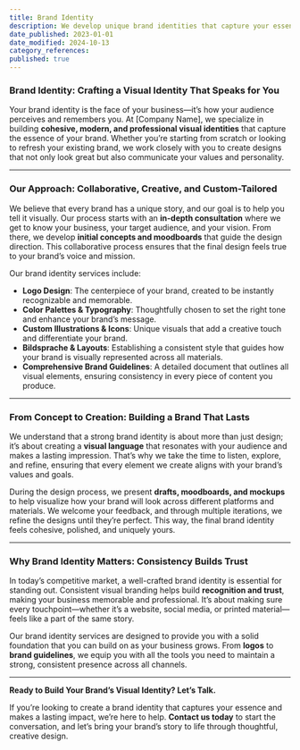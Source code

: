 ```yaml
---
title: Brand Identity
description: We develop unique brand identities that capture your essence and resonate with your audience. From logos and color palettes to custom illustrations and comprehensive brand guidelines, we create a cohesive visual language that reflects your values and sets you apart.
date_published: 2023-01-01
date_modified: 2024-10-13
category_references: 
published: true
---
```

### **Brand Identity: Crafting a Visual Identity That Speaks for You**

Your brand identity is the face of your business—it’s how your audience perceives and remembers you. At [Company Name], we specialize in building **cohesive, modern, and professional visual identities** that capture the essence of your brand. Whether you’re starting from scratch or looking to refresh your existing brand, we work closely with you to create designs that not only look great but also communicate your values and personality.

---

### **Our Approach: Collaborative, Creative, and Custom-Tailored**

We believe that every brand has a unique story, and our goal is to help you tell it visually. Our process starts with an **in-depth consultation** where we get to know your business, your target audience, and your vision. From there, we develop **initial concepts and moodboards** that guide the design direction. This collaborative process ensures that the final design feels true to your brand’s voice and mission.

Our brand identity services include:
- **Logo Design**: The centerpiece of your brand, created to be instantly recognizable and memorable.
- **Color Palettes & Typography**: Thoughtfully chosen to set the right tone and enhance your brand’s message.
- **Custom Illustrations & Icons**: Unique visuals that add a creative touch and differentiate your brand.
- **Bildsprache & Layouts**: Establishing a consistent style that guides how your brand is visually represented across all materials.
- **Comprehensive Brand Guidelines**: A detailed document that outlines all visual elements, ensuring consistency in every piece of content you produce.

---

### **From Concept to Creation: Building a Brand That Lasts**

We understand that a strong brand identity is about more than just design; it’s about creating a **visual language** that resonates with your audience and makes a lasting impression. That’s why we take the time to listen, explore, and refine, ensuring that every element we create aligns with your brand’s values and goals.

During the design process, we present **drafts, moodboards, and mockups** to help visualize how your brand will look across different platforms and materials. We welcome your feedback, and through multiple iterations, we refine the designs until they’re perfect. This way, the final brand identity feels cohesive, polished, and uniquely yours.

---

### **Why Brand Identity Matters: Consistency Builds Trust**

In today’s competitive market, a well-crafted brand identity is essential for standing out. Consistent visual branding helps build **recognition and trust**, making your business memorable and professional. It’s about making sure every touchpoint—whether it’s a website, social media, or printed material—feels like a part of the same story.

Our brand identity services are designed to provide you with a solid foundation that you can build on as your business grows. From **logos** to **brand guidelines**, we equip you with all the tools you need to maintain a strong, consistent presence across all channels.

---

**Ready to Build Your Brand’s Visual Identity? Let’s Talk.**

If you’re looking to create a brand identity that captures your essence and makes a lasting impact, we’re here to help. **Contact us today** to start the conversation, and let’s bring your brand’s story to life through thoughtful, creative design.